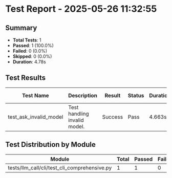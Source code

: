 # Test Report - 2025-05-26 11:32:55

## Summary
- **Total Tests**: 1
- **Passed**: 1 (100.0%)
- **Failed**: 0 (0.0%)
- **Skipped**: 0 (0.0%)
- **Duration**: 4.78s

## Test Results

| Test Name | Description | Result | Status | Duration | Timestamp | Error Message |
|-----------|-------------|--------|--------|----------|-----------|---------------|
| test_ask_invalid_model | Test handling invalid model. | Success | Pass | 4.663s | 2025-05-26 11:33:00 |  |

## Test Distribution by Module

| Module | Total | Passed | Failed | Skipped |
|--------|-------|--------|--------|---------|
| tests/llm_call/cli/test_cli_comprehensive.py | 1 | 1 | 0 | 0 |